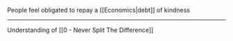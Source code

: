 People feel obligated to repay a [[Economics|debt]] of kindness

---

Understanding of [[0 - Never Split The Difference]]
